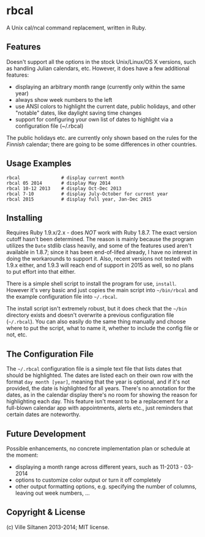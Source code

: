 # rbcal

A Unix cal/ncal command replacement, written in Ruby. 

## Features

Doesn't support all the options in the stock Unix/Linux/OS X versions,
such as handling Julian calendars, etc. However, it does have a few
additional features:

 * displaying an arbitrary month range (currently only within the same year)
 * always show week numbers to the left
 * use ANSI colors to highlight the current date, public holidays,
   and other "notable" dates, like daylight saving time changes
 * support for configuring your own list of dates to highlight via a
   configuration file (~/.rbcal)

The public holidays etc. are currently only shown based on the rules
for the *Finnish* calendar; there are going to be some differences
in other countries.


## Usage Examples

    rbcal               # display current month
	rbcal 05 2014       # display May 2014
	rbcal 10-12 2013    # display Oct-Dec 2013
	rbcal 7-10          # display July-October for current year
    rbcal 2015          # display full year, Jan-Dec 2015


## Installing

Requires Ruby 1.9.x/2.x - does *NOT* work with Ruby 1.8.7. The exact
version cutoff hasn't been determined. The reason is mainly because
the program utilizes the `Date` stdlib class heavily, and some of the
features used aren't available in 1.8.7; since it has been
end-of-lifed already, I have no interest in doing the workarounds to
support it. Also, recent versions not tested with 1.9.x either,
and 1.9.3 will reach end of support in 2015 as well, so no plans to
put effort into that either.

There is a simple shell script to install the program for use,
`install`. However it's very basic and just copies the main script
into `~/bin/rbcal` and the example configuration file into `~/.rbcal`.

The install script isn't extremely robust, but it does check that the
`~/bin` directory exists and doesn't overwrite a previous
configuration file (`~/.rbcal`). You can also easily do the same thing
manually and choose where to put the script, what to name it, whether
to include the config file or not, etc.

## The Configuration File

The `~/.rbcal` configuration file is a simple text file that lists dates
that should be highlighted. The dates are listed each on their own row
with the format `day month [year]`, meaning that the year is optional,
and if it's not provided, the date is highlighted for all
years. There's no annotation for the dates, as in the calendar display
there's no room for showing the reason for highlighting each day. This
feature isn't meant to be a replacement for a full-blown calendar app
with appointments, alerts etc., just reminders that certain dates are
noteworthy.


## Future Development

Possible enhancements, no concrete implementation plan or schedule at
the moment: 

 * displaying a month range across different years,
   such as 11-2013 - 03-2014
 * options to customize color output or turn it off completely
 * other output formatting options, e.g. specifying the number of
   columns, leaving out week numbers, ...


## Copyright & License

(c) Ville Siltanen 2013-2014; MIT license.
